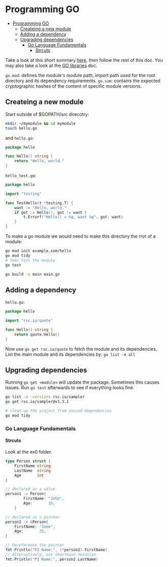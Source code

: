 # Programming GO

- [Programming GO](#programming-go)
  - [Createing a new module](#createing-a-new-module)
  - [Adding a dependency](#adding-a-dependency)
  - [Upgrading dependencies](#upgrading-dependencies)
    - [Go Language Fundamentals](#go-language-fundamentals)
      - [Strcuts](#strcuts)


Take a look at this short summary [here](https://go.dev/blog/using-go-modules), then follow the rest of this doc. You 
may also take a look at the [GO libraries](./go-libraries.md) doc.

`go.mod`: defines the module's module path, import path used for the root directory and its dependency requirements.
`go.sum`: contains the expected cryptographic hashes of the content of specific module versions.

## Createing a new module

Start outside of $GOPATH/src direcotry:

```bash
mkdir ~/mymodule && cd mymodule
touch hello.go
```

and `hello.go`:
```go
package hello

func Hello() string {
    return "Hello, world."
}
```

`hello_test.go`:
```go
package hello

import "testing"

func TestHello(t *testing.T) {
    want := "Hello, world."
    if got := Hello(); got != want {
        t.Errorf("Hello() = %q, want %q", got, want)
    }
}
```

To make a go module we would need to make this directory the rrot of a module:

```bash
go mod init example.com/hello
go mod tidy
# then test the module
go test

go build -o main main.go
```

## Adding a dependency

`hello.go`:
```go
package hello

import "rsc.io/quote"

func Hello() string {
    return quote.Hello()
}
```

Now use `go get rsc.io/quote` to fetch the module and its dependencies. 
List the main module and its dependencies by: `go list -m all`

## Upgrading dependencies

Running `go get <module>` will update the package. Sometimes this causes issues. Run `go test` afterwards to see if everything looks fine.

```bash
go list -m -versions rsc.io/sampler
go get rsc.io/sampler@v1.3.1
```

```bash
# clean up the project from unused dependencies
go mod tidy
```

### Go Language Fundamentals

#### Strcuts
Look at the ex0 folder.
```go
type Person struct {
	FirstName string
	LastName  string
	Age       int
}

// declared as a value
person1 := Person{
		FirstName: "John",
		Age:       30,
	}

// declared as a pointer
person2 := &Person{
    FirstName: "Jane",
    Age:       25,
}

// Dereference the pointer
fmt.Println("P2 Name:", (*person2).FirstName) 
// Alternatively, use Shorthand notation
fmt.Println("P2 Name:", person2.LastName)
```
